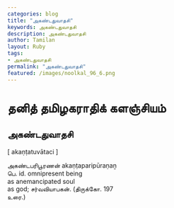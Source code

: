 ```yaml
---  
categories: blog  
title: "அகண்டதுவாதசி"
keywords: அகண்டதுவாதசி  
description: அகண்டதுவாதசி
author: Tamilan  
layout: Ruby  
tags:     
- அகண்டதுவாதசி
permalink: "அகண்டதுவாதசி"  
featured: /images/noolkal_96_6.png  
--- 
```

# தனித் தமிழகராதிக் களஞ்சியம்
## அகண்டதுவாதசி

[ akaṇṭatuvātaci ]  
  
அகண்டபரிபூரணன் akaṇṭaparipūraṇaṉ  
பெ. id. omnipresent being  
as anemancipated soul  
as god; சர்வவியாபகன். (திருக்கோ. 197  
உரை.)